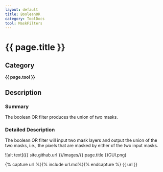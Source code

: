 ```yaml
---
layout: default
title: BooleanOR
category: ToolDocs 
tool: MaskFilters
---
```


# {{ page.title }} 

## Category

**{{ page.tool }}**

## Description

### Summary

The boolean OR filter produces the union of two masks.

### Detailed Description

The boolean OR filter will input two mask layers and output the union of the two masks, i.e., the pixels that are masked by either of the two input masks.

![alt text]({{ site.github.url }}/images/{{ page.title }}GUI.png)

{% capture url %}{% include url.md%}{% endcapture %}
{{ url }}
